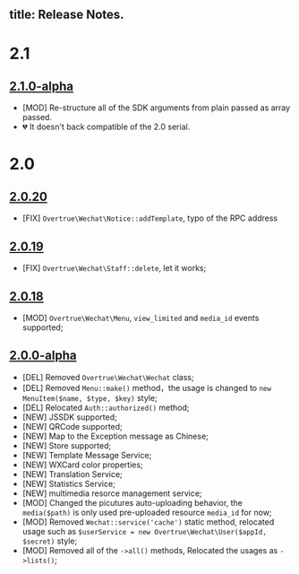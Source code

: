 title: Release Notes.
---

# 2.1
## [2.1.0-alpha](https://github.com/overtrue/wechat/tree/2.1.0-alpha)
- [MOD] Re-structure all of the SDK arguments from plain passed as array passed.
- :broken_heart: It doesn't back compatible of the 2.0 serial.

# 2.0
## [2.0.20](https://github.com/overtrue/wechat/tree/2.0.20)

- [FIX] `Overtrue\Wechat\Notice::addTemplate`, typo of the RPC address

## [2.0.19](https://github.com/overtrue/wechat/tree/2.0.19)

- [FIX] `Overtrue\Wechat\Staff::delete`, let it works;

## [2.0.18](https://github.com/overtrue/wechat/tree/2.0.18)

- [MOD] `Overtrue\Wechat\Menu`, `view_limited` and `media_id` events supported;

## [2.0.0-alpha](https://github.com/overtrue/wechat/tree/2.0.0-alpha)

- [DEL] Removed `Overtrue\Wechat\Wechat` class;
- [DEL] Removed `Menu::make()` method，the usage is changed to `new MenuItem($name, $type, $key)` style;
- [DEL] Relocated `Auth::authorized()` method;
- [NEW] JSSDK supported;
- [NEW] QRCode supported;
- [NEW] Map to the Exception message as Chinese;
- [NEW] Store supported;
- [NEW] Template Message Service;
- [NEW] WXCard color properties;
- [NEW] Translation Service;
- [NEW] Statistics Service;
- [NEW] multimedia resorce management service;
- [MOD] Changed the picutures auto-uploading behavior, the `media($path)` is only used pre-uploaded resource `media_id` for now;
- [MOD] Removed `Wechat::service('cache')` static method, relocated usage such as `$userService = new Overtrue\Wechat\User($appId, $secret)` style;
- [MOD] Removed all of the `->all()` methods, Relocated the usages as `->lists()`;
